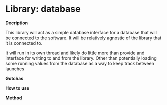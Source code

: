 # Library: database

__Decription__

This library will act as a simple database interface for a database that will be connected 
to the software. It will be relatively agnostic of the library that it is connected to.

It will run in its own thread and likely do little more than provide and interface for writing 
to and from the library. Other than potentially loading some running values from the database as a way to keep 
track between launches

__Gotchas__

__How to use__

__Method__

